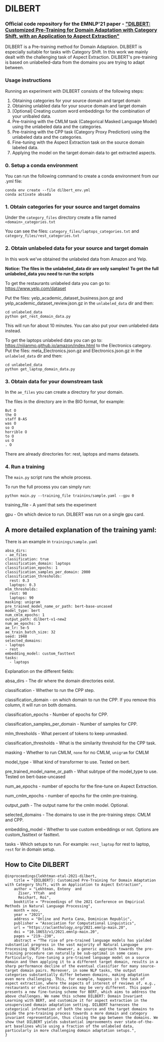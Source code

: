 # DILBERT

### Official code repository for the EMNLP'21 paper - ["DILBERT: Customized Pre-Training for Domain Adaptation with Category Shift, with an Application to Aspect Extraction"](https://aclanthology.org/2021.emnlp-main.20.pdf)

DILBERT is a Pre-training method for Domain Adaptaion. 
DILBERT is especially suitable for tasks with Category Shift. In this work we mainly dealt with the challenging task of Aspect Extraction.
DILBERT's pre-training is based on unlabelled-data from the domains you are trying to adapt between.


### Usage instructions

Running an experiment with DILBERT consists of the following steps:
1. Obtaining categories for your source domain and target domain
2. Obtaining unlabled data for your source domain and target domain
3. [Optional] Creating custom word embeddings for the combination of your unlbaled data.
4. Pre-training with the CMLM task (Categorical Masked Language Model) using the unlabeled data and the categories.
5. Pre-training with the CPP task (Category Proxy Prediction) using the unlabeled data and the categories.
6. Fine-tuning with the Aspect Extraction task on the source domain labeled data.
7. Applying the model on the target domain data to get extracted aspects.


### 0. Setup a conda environment
You can run the following command to create a conda environment from our .yml file:
```
conda env create --file dilbert_env.yml
conda activate absada
```

### 1. Obtain categories for your source and target domains
Under the ```category_files``` directory create a file named ``<domain>_categories.txt``

You can see the files: `category_files/laptops_categories.txt` and `category_files/rest_categories.txt` 

### 2. Obtain unlabeled data for your source and target domain
In this work we've obtained the unlabeled data from  Amazon and Yelp.

**Notice: The files in the unlabeled_data dir are only samples! To get the full unlabeled_data you need to run the scripts**

To get the restaurants unlabeled data you can go to: https://www.yelp.com/dataset

Put the files: yelp_academic_dataset_business.json.gz and yelp_academic_dataset_review.json.gz in the `unlabeled_data` dir and then:
```
cd unlabeled_data
python get_rest_domain_data.py
```

This will run for about 10 minutes. You can also put your own unlabeled data instead.


To get the laptops unlabeled data you can go to: https://nijianmo.github.io/amazon/index.html to the Electronics category.
Put the files: meta_Electronics.json.gz and Electronics.json.gz in the `unlabeled_data` dir and then:
```
cd unlabeled_data
python get_laptop_domain_data.py
```

### 3. Obtain data for your downstream task
In the `ae_files` you can create a directory for your domain.

The files in the directory are in the BIO format, for example:
```
But O
the O
staff B-AS
was O
so O
horrible O
to O
us O
. O
```
There are already directories for: rest, laptops and mams datasets.

### 4. Run a training
The `main.py` script runs the whole process.

To run the full process you can simply run:
```
python main.py --training_file trainins/sample.yaml --gpu 0
```

training_file - A yaml that sets the experiment

gpu - On which device to run. DILBERT was run on a single gpu card.

## A more detailed explanation of the training yaml:
There is an example in `trainings/sample.yaml`

```
absa_dirs:
- ae_files
classification: true
classification_domain: laptops
classification_epochs: 1
classification_samples_per_domain: 2000
classification_thresholds:
  rest: 0.3
  laptops: 0.3
mlm_thresholds:
  rest: 90
  laptops: 90
masking: unigram
pre_trained_model_name_or_path: bert-base-uncased
model_type: bert
num_cmlm_epochs: 1
output_path: dilbert-v1-new2
num_ae_epochs: 3
ae_lr: 5e-5
ae_train_batch_size: 32
seed: 1948
selected_domains:
- laptops
- rest
embedding_model: custom_fasttext
tasks:
  - laptops
```

Explanation on the different fields: 

absa_dirs - The dir where the domain directories exist.

classification - Whether to run the CPP step.

classification_domain - on which domain to run the CPP. If you remove this column, it will run on both domains.

classification_epochs - Number of epochs for CPP.

classification_samples_per_domain - Number of samples for CPP.

mlm_thresholds - What percent of tokens to keep unmasked.

classification_thresholds - What is the similarity threshold for the CPP task.

masking - Whether to run CMLM, `none` for no CMLM, `unigram` for CMLM

model_type - What kind of transformer to use. Tested on bert.

pre_trained_model_name_or_path - What subtype of the model_type to use. Tested on bert-base-uncased

num_ae_epochs - number of epochs for the fine-tune on Aspect Extraction.

num_cmlm_epochs - number of epochs for the cmlm pre-training.

output_path - The output name for the cmlm model. Optional.

selected_domains - The domains to use in the pre-training steps: CMLM and CPP.

embedding_model - Whether to use custom embeddings or not. Options are custom_fasttext or fasttext.

tasks - Which setups to run. For example: `rest_laptop` for rest to laptop, `rest` for in domain setup.


## How to Cite DILBERT
```
@inproceedings{lekhtman-etal-2021-dilbert,
    title = "{DILBERT}: Customized Pre-Training for Domain Adaptation with Category Shift, with an Application to Aspect Extraction",
    author = "Lekhtman, Entony  and
      Ziser, Yftah  and
      Reichart, Roi",
    booktitle = "Proceedings of the 2021 Conference on Empirical Methods in Natural Language Processing",
    month = nov,
    year = "2021",
    address = "Online and Punta Cana, Dominican Republic",
    publisher = "Association for Computational Linguistics",
    url = "https://aclanthology.org/2021.emnlp-main.20",
    doi = "10.18653/v1/2021.emnlp-main.20",
    pages = "219--230",
    abstract = "The rise of pre-trained language models has yielded substantial progress in the vast majority of Natural Language Processing (NLP) tasks. However, a generic approach towards the pre-training procedure can naturally be sub-optimal in some cases. Particularly, fine-tuning a pre-trained language model on a source domain and then applying it to a different target domain, results in a sharp performance decline of the eventual classifier for many source-target domain pairs. Moreover, in some NLP tasks, the output categories substantially differ between domains, making adaptation even more challenging. This, for example, happens in the task of aspect extraction, where the aspects of interest of reviews of, e.g., restaurants or electronic devices may be very different. This paper presents a new fine-tuning scheme for BERT, which aims to address the above challenges. We name this scheme DILBERT: Domain Invariant Learning with BERT, and customize it for aspect extraction in the unsupervised domain adaptation setting. DILBERT harnesses the categorical information of both the source and the target domains to guide the pre-training process towards a more domain and category invariant representation, thus closing the gap between the domains. We show that DILBERT yields substantial improvements over state-of-the-art baselines while using a fraction of the unlabeled data, particularly in more challenging domain adaptation setups.",
}
```







